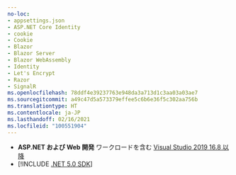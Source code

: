 ```yaml
---
no-loc:
- appsettings.json
- ASP.NET Core Identity
- cookie
- Cookie
- Blazor
- Blazor Server
- Blazor WebAssembly
- Identity
- Let's Encrypt
- Razor
- SignalR
ms.openlocfilehash: 78ddf4e39237763e948da3a713d1c3aa03a03ae7
ms.sourcegitcommit: a49c47d5a573379effee5c6b6e36f5c302aa756b
ms.translationtype: HT
ms.contentlocale: ja-JP
ms.lasthandoff: 02/16/2021
ms.locfileid: "100551904"
---
```

* **ASP.NET および Web 開発** ワークロードを含む [Visual Studio 2019 16.8 以降](https://visualstudio.microsoft.com/downloads/?utm_medium=microsoft&utm_source=docs.microsoft.com&utm_campaign=inline+link&utm_content=download+vs2019)
* [!INCLUDE [.NET 5.0 SDK](~/includes/5.0-SDK.md)]
